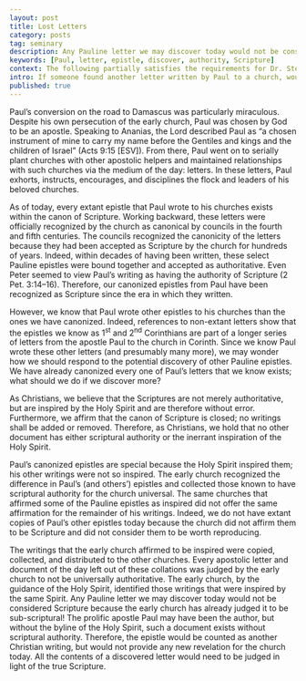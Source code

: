 ```yaml
---
layout: post
title: Lost Letters
category: posts
tag: seminary
description: Any Pauline letter we may discover today would not be considered Scripture because the early church has already judged it to be sub-scriptural.
keywords: [Paul, letter, epistle, discover, authority, Scripture]
context: The following partially satisfies the requirements for Dr. Steven McKinion's Christian Theology I class at Southeastern Baptist Theological Seminary.
intro: If someone found another letter written by Paul to a church, would we read it as authoritative?
published: true
---
```


Paul’s conversion on the road to Damascus was particularly miraculous. Despite his own persecution of the early church, Paul was chosen by God to be an apostle. Speaking to Ananias, the Lord described Paul as “a chosen instrument of mine to carry my name before the Gentiles and kings and the children of Israel” (Acts 9:15 [ESV]). From there, Paul went on to serially plant churches with other apostolic helpers and maintained relationships with such churches via the medium of the day: letters. In these letters, Paul exhorts, instructs, encourages, and disciplines the flock and leaders of his beloved churches.

As of today, every extant epistle that Paul wrote to his churches exists within the canon of Scripture. Working backward, these letters were officially recognized by the church as canonical by councils in the fourth and fifth centuries. The councils recognized the canonicity of the letters because they had been accepted as Scripture by the church for hundreds of years. Indeed, within decades of having been written, these select Pauline epistles were bound together and accepted as authoritative. Even Peter seemed to view Paul’s writing as having the authority of Scripture (2 Pet. 3:14–16). Therefore, our canonized epistles from Paul have been recognized as Scripture since the era in which they written.

However, we know that Paul wrote other epistles to his churches than the ones we have canonized. Indeed, references to non-extant letters show that the epistles we know as 1<sup>st</sup> and 2<sup>nd</sup> Corinthians are part of a longer series of letters from the apostle Paul to the church in Corinth. Since we know Paul wrote these other letters (and presumably many more), we may wonder how we should respond to the potential discovery of other Pauline epistles. We have already canonized every one of Paul’s letters that we know exists; what should we do if we discover more?

As Christians, we believe that the Scriptures are not merely authoritative, but are inspired by the Holy Spirit and are therefore without error. Furthermore, we affirm that the canon of Scripture is closed; no writings shall be added or removed. Therefore, as Christians, we hold that no other document has either scriptural authority or the inerrant inspiration of the Holy Spirit.

Paul’s canonized epistles are special because the Holy Spirit inspired them; his other writings were not so inspired. The early church recognized the difference in Paul’s (and others’) epistles and collected those known to have scriptural authority for the church universal. The same churches that affirmed some of the Pauline epistles as inspired did not offer the same affirmation for the remainder of his writings. Indeed, we do not have extant copies of Paul’s other epistles today because the church did not affirm them to be Scripture and did not consider them to be worth reproducing.

The writings that the early church affirmed to be inspired were copied, collected, and distributed to the other churches. Every apostolic letter and document of the day left out of these collations was judged by the early church to not be universally authoritative. The early church, by the guidance of the Holy Spirit, identified those writings that were inspired by the same Spirit. Any Pauline letter we may discover today would not be considered Scripture because the early church has already judged it to be sub-scriptural! The prolific apostle Paul may have been the author, but without the byline of the Holy Spirit, such a document exists without scriptural authority. Therefore, the epistle would be counted as another Christian writing, but would not provide any new revelation for the church today. All the contents of a discovered letter would need to be judged in light of the true Scripture.

